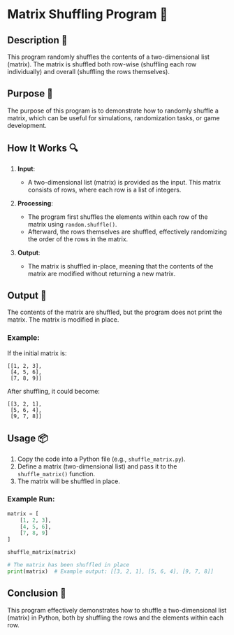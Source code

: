 # Matrix Shuffling Program 🔀

## Description 📝

This program randomly shuffles the contents of a two-dimensional list (matrix).
The matrix is shuffled both row-wise (shuffling each row individually) and overall (shuffling the rows themselves).

## Purpose 🎯

The purpose of this program is to demonstrate how to randomly shuffle a matrix, which can be useful for simulations, randomization tasks, or game development.

## How It Works 🔍

1. **Input**:

    - A two-dimensional list (matrix) is provided as the input. This matrix consists of rows, where each row is a list of integers.

2. **Processing**:

    - The program first shuffles the elements within each row of the matrix using `random.shuffle()`.
    - Afterward, the rows themselves are shuffled, effectively randomizing the order of the rows in the matrix.

3. **Output**:
    - The matrix is shuffled in-place, meaning that the contents of the matrix are modified without returning a new matrix.

## Output 📜

The contents of the matrix are shuffled, but the program does not print the matrix. The matrix is modified in place.

### Example:

If the initial matrix is:

```
[[1, 2, 3],
 [4, 5, 6],
 [7, 8, 9]]
```

After shuffling, it could become:

```
[[3, 2, 1],
 [5, 6, 4],
 [9, 7, 8]]
```

## Usage 📦

1. Copy the code into a Python file (e.g., `shuffle_matrix.py`).
2. Define a matrix (two-dimensional list) and pass it to the `shuffle_matrix()` function.
3. The matrix will be shuffled in place.

### Example Run:

```python
matrix = [
    [1, 2, 3],
    [4, 5, 6],
    [7, 8, 9]
]

shuffle_matrix(matrix)

# The matrix has been shuffled in place
print(matrix)  # Example output: [[3, 2, 1], [5, 6, 4], [9, 7, 8]]
```

## Conclusion 🚀

This program effectively demonstrates how to shuffle a two-dimensional list (matrix) in Python, both by shuffling the rows and the elements within each row.
